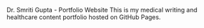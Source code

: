 Dr. Smriti Gupta - Portfolio Website
This is my medical writing and healthcare content portfolio hosted on GitHub Pages.
